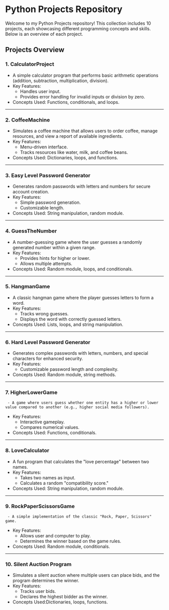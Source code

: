# Python Projects Repository

Welcome to my Python Projects repository! This collection includes 10 projects, each showcasing different programming concepts and skills. Below is an overview of each project.

## Projects Overview

### 1. CalculatorProject
   - A simple calculator program that performs basic arithmetic operations (addition, subtraction, multiplication, division).
  - Key Features: 
     - Handles user input.
     - Provides error handling for invalid inputs or division by zero.
   - Concepts Used: Functions, conditionals, and loops.

---

### 2. CoffeeMachine
   - Simulates a coffee machine that allows users to order coffee, manage resources, and view a report of available ingredients.
   - Key Features: 
     - Menu-driven interface.
     - Tracks resources like water, milk, and coffee beans.
   - Concepts Used: Dictionaries, loops, and functions.

---

### 3. Easy Level Password Generator
   - Generates random passwords with letters and numbers for secure account creation.
   - Key Features:
     - Simple password generation.
     - Customizable length.
   - Concepts Used: String manipulation, random module.
     
---

### 4. GuessTheNumber
   - A number-guessing game where the user guesses a randomly generated number within a given range.
   - Key Features:
     - Provides hints for higher or lower.
     - Allows multiple attempts.
   - Concepts Used: Random module, loops, and conditionals.
     
---

### 5. HangmanGame
   - A classic hangman game where the player guesses letters to form a word.
   - Key Features: 
     - Tracks wrong guesses.
     - Displays the word with correctly guessed letters.
   - Concepts Used: Lists, loops, and string manipulation.
     
---

### 6. Hard Level Password Generator
   - Generates complex passwords with letters, numbers, and special characters for enhanced security.
   - Key Features:
     - Customizable password length and complexity.
   - Concepts Used: Random module, string methods.

---

### 7. HigherLowerGame
     - A game where users guess whether one entity has a higher or lower value compared to another (e.g., higher social media followers).
   - Key Features: 
     - Interactive gameplay.
     - Compares numerical values.
   - Concepts Used: Functions, conditionals.

---

### 8. LoveCalculator
   - A fun program that calculates the "love percentage" between two names.
   - Key Features: 
     - Takes two names as input.
     - Calculates a random "compatibility score."
   - Concepts Used: String manipulation, random module.
     
---

### 9. RockPaperScissorsGame
     - A simple implementation of the classic "Rock, Paper, Scissors" game.
   - Key Features: 
     - Allows user and computer to play.
     - Determines the winner based on the game rules.
   - Concepts Used: Random module, conditionals.

---

### 10. Silent Auction Program
   - Simulates a silent auction where multiple users can place bids, and the program determines the winner.
   - Key Features:
     - Tracks user bids.
     - Declares the highest bidder as the winner.
   - Concepts Used:Dictionaries, loops, functions.
